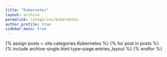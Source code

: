 ```yaml
---
title: "Kubernetes"
layout: archive
permalink: categories/kubernetes
author_profile: true
sidebar_main: true
---
```


{% assign posts = site.categories.Kubernetes %}
{% for post in posts %} {% include archive-single.html type=page.entries_layout %} {% endfor %}